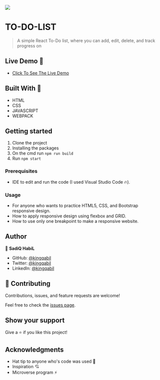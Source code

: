 ![](https://img.shields.io/badge/Microverse-blueviolet)

# TO-DO-LIST

> A simple React To-Do list, where you can add, edit, delete, and track progress on

## Live Demo 👀

- [Click To See The Live Demo](https://kingqabil.github.io/To-Do-List/)

## Built With 🔨

- HTML
- CSS
- JAVASCRIPT
- WEBPACK

## Getting started
1. Clone the project
2. Installing the packages
3. On the cmd run `npm run build`
4. Run `npm start`

### Prerequisites

- IDE to edit and run the code (I used Visual Studio Code 🔥).

### Usage

- For anyone who wants to practice HTML5, CSS, and Bootstrap responsive design.
- How to apply responsive design using flexbox and GRID.
- How to use only one breakpoint to make a responsive website.

## Author

👤 **SadiQ HabiL**

- GitHub: [@kingqabil](https://github.com/kingqabil)
- Twitter: [@kingqabil](https://twitter.com/kingqabil)
- LinkedIn: [@kingqabil](https://linkedin.com/in/kingqabil)

## 🤝 Contributing

Contributions, issues, and feature requests are welcome!

Feel free to check the [issues page](https://github.com/kingqabil/Capstone1/issues).


## Show your support

Give a ⭐️ if you like this project!


## Acknowledgments

- Hat tip to anyone who's code was used 🔰
- Inspiration 💘
- Microverse program ⚡
